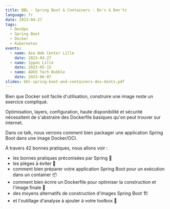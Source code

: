 ```yaml
---
title: BBL - Spring Boot & Containers - Do's & Don'ts
language: fr
date: 2023-04-27
tags:
  - DevOps
  - Spring Boot
  - Docker
  - Kubernetes
events: 
  - name: Axa Web Center Lille
    date: 2023-04-27
  - name: Ippon Lille
    date: 2023-05-15
  - name: ADEO Tech Bubble
    date: 2023-06-07
slides: bbl-spring-boot-and-containers-dos-donts.pdf
---
```

Bien que Docker soit facile d'utilisation, construire une image reste un exercice compliqué.

Optimisation, layers, configuration, haute disponibilité et sécurité nécessitent de s'abstraire des Dockerfile basiques qu'on peut trouver sur internet.

Dans ce talk, nous verrons comment bien packager une application Spring Boot dans une image Docker/OCI.

À travers 42 bonnes pratiques, nous allons voir :

* les bonnes pratiques préconisées par Spring 🍃
* les pièges à éviter 👿
* comment bien préparer votre application Spring Boot pour un exécution dans un container 📦
* comment bien écrire un Dockerfile pour optimiser la construction et l'image finale 📝
* des moyens alternatifs de construction d'images Spring Boot 🏗
* et l'outillage d'analyse à ajouter à votre toolbox 🔧